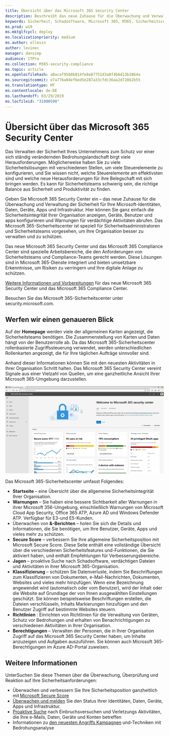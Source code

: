 ```yaml
---
title: Übersicht über das Microsoft 365 Security Center
description: Beschreibt das neue Zuhause für die Überwachung und Verwaltung der Sicherheit für Ihre Microsoft-Identitäten, Daten, Geräte und apps.
keywords: Sicherheit, Schadsoftware, Microsoft 365, M365, Sicherheitscenter, Überwachung, Bericht, Identitäten, Daten, Geräte, Apps
ms.prod: w10
ms.mktglfcycl: deploy
ms.localizationpriority: medium
ms.author: ellevin
author: levinec
manager: dansimp
audience: ITPro
ms.collection: M365-security-compliance
ms.topic: article
ms.openlocfilehash: a0acaf9560b814fe8e87751d3a8f4b6d13b3864a
ms.sourcegitcommit: e7a776a04ef6ed5e287a33cfdc36aa2d72862b55
ms.translationtype: MT
ms.contentlocale: de-DE
ms.lasthandoff: 03/29/2019
ms.locfileid: "31000598"
---
```

# <a name="overview-of-the-microsoft-365-security-center"></a>Übersicht über das Microsoft 365 Security Center

Das Verwalten der Sicherheit Ihres Unternehmens zum Schutz vor einer sich ständig verändernden Bedrohungslandschaft birgt viele Herausforderungen. Möglicherweise haben Sie zu viele Sicherheitslösungen mit verschiedenen Stellen, um viele Steuerelemente zu konfigurieren, und Sie wissen nicht, welche Steuerelemente am effektivsten sind und welche neue Herausforderungen für ihre Belegschaft mit sich bringen werden. Es kann für Sicherheitsteams schwierig sein, die richtige Balance aus Sicherheit und Produktivität zu finden.

Geben Sie Microsoft 365 Security Center ein – das neue Zuhause für die Überwachung und Verwaltung der Sicherheit für Ihre Microsoft-Identitäten, Daten, Geräte, Apps und Infrastruktur. Hier können Sie ganz einfach die Sicherheitsintegrität Ihrer Organisation anzeigen, Geräte, Benutzer und apps konfigurieren und Warnungen für verdächtige Aktivitäten abrufen. Das Microsoft 365-Sicherheitscenter ist speziell für Sicherheitsadministratoren und Sicherheitsteams vorgesehen, um Ihre Organisation besser zu verwalten und zu schützen.

Das neue Microsoft 365 Security Center und das Microsoft 365 Compliance Center sind spezielle Arbeitsbereiche, die den Anforderungen von Sicherheitsteams und Compliance-Teams gerecht werden. Diese Lösungen sind in Microsoft 365-Dienste integriert und bieten umsetzbare Erkenntnisse, um Risiken zu verringern und Ihre digitale Anlage zu schützen.

[Weitere Informationen und Vorbereitungen](https://docs.microsoft.com/en-us/office365/securitycompliance/microsoft-security-and-compliance) für das neue Microsoft 365 Security Center und das Microsoft 365 Compliance Center.

Besuchen Sie das Microsoft 365-Sicherheitscenter unter security.microsoft.com.  

## <a name="lets-take-a-closer-look"></a>Werfen wir einen genaueren Blick

Auf der **Homepage** werden viele der allgemeinen Karten angezeigt, die Sicherheitsteams benötigen. Die Zusammenstellung von Karten und Daten hängt von der Benutzerrolle ab. Da das Microsoft 365-Sicherheitscenter rollenbasierte Zugriffssteuerung verwendet, werden unterschiedlichen Rollenkarten angezeigt, die für Ihre täglichen Aufträge sinnvoller sind.  

Anhand dieser Informationen können Sie mit den neuesten Aktivitäten in Ihrer Organisation Schritt halten. Das Microsoft 365 Security Center vereint Signale aus einer Vielzahl von Quellen, um eine ganzheitliche Ansicht Ihrer Microsoft 365-Umgebung darzustellen.

![Microsoft 365 Security-Startseite](./media/security-docs/home.jpg)

Das Microsoft 365-Sicherheitscenter umfasst Folgendes:

* **Startseite** – eine Übersicht über die allgemeine Sicherheitsintegrität Ihrer Organisation.
* **Warnungen** – Sie haben eine bessere Sichtbarkeit aller Warnungen in ihrer Microsoft 356-Umgebung, einschließlich Warnungen von Microsoft Cloud App Security, Office 365 ATP, Azure AD und Windows Defender ATP. Verfügbar für E3-und E5-Kunden.  
* Überwachen von **&-Berichten** – holen Sie sich die Details und Informationen, die Sie benötigen, um Ihre Benutzer, Geräte, Apps und vieles mehr zu schützen. 
* **Secure Score** – verbessern Sie Ihre allgemeine Sicherheitsposition mit Microsoft Secure Score. Diese Seite enthält eine vollständige Übersicht über die verschiedenen Sicherheitsfeatures und-Funktionen, die Sie aktiviert haben, und enthält Empfehlungen für Verbesserungsbereiche.
* **Jagen** – proaktive Suche nach Schadsoftware, verdächtigen Dateien und Aktivitäten in ihrer Microsoft 365-Organisation.
* **Klassifizierung** – schützen Sie Datenverluste, indem Sie Beschriftungen zum Klassifizieren von Dokumenten, e-Mail-Nachrichten, Dokumenten, Websites und vieles mehr hinzufügen. Wenn eine Bezeichnung angewendet wird (automatisch oder vom Benutzer), wird der Inhalt oder die Website auf Grundlage der von Ihnen ausgewählten Einstellungen geschützt. Sie können beispielsweise Beschriftungen erstellen, die Dateien verschlüsseln, Inhalts Markierungen hinzufügen und den Benutzer Zugriff auf bestimmte Websites steuern.
* **Richtlinien** : Einrichten von Richtlinien für die Verwaltung von Geräten, Schutz vor Bedrohungen und erhalten von Benachrichtigungen zu verschiedenen Aktivitäten in Ihrer Organisation.
* **Berechtigungen** – Verwalten der Personen, die in Ihrer Organisation Zugriff auf das Microsoft 365 Security Center haben, um Inhalte anzuzeigen und Aufgaben auszuführen. Sie können auch Microsoft 365-Berechtigungen im Azure AD-Portal zuweisen.

## <a name="learn-more"></a>Weitere Informationen

UnterSuchen Sie diese Themen über die Überwachung, Überprüfung und Reaktion auf Ihre Sicherheitsanforderungen:

* Überwachen und verbessern Sie Ihre Sicherheitsposition ganzheitlich mit [Microsoft Secure Score](microsoft-secure-score.md)
* [Überwachen und melden](monitoring-and-reporting.md) Sie den Status Ihrer Identitäten, Daten, Geräte, Apps und Infrastruktur.
* [Proaktive Suche](hunting.md) nach Einbruchsversuchen und Verletzungs Aktivitäten, die Ihre e-Mails, Daten, Geräte und Konten betreffen
* Informationen zu [den neuesten Angriffs Kampagnen](latest-attack-campaigns.md) und-Techniken mit Bedrohungsanalyse
